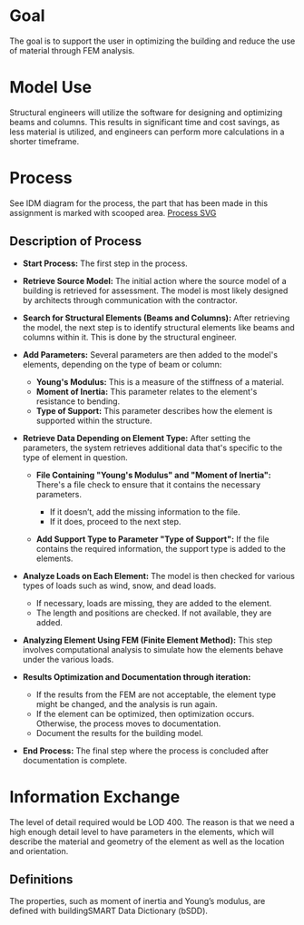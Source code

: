 # Goal

The goal is to support the user in optimizing the building and reduce the use of material through FEM analysis.

# Model Use

Structural engineers will utilize the software for designing and optimizing beams and columns. This results in significant time and cost savings, as less material is utilized, and engineers can perform more calculations in a shorter timeframe.

# Process
See IDM diagram for the process, the part that has been made in this assignment is marked with scooped area.
[Process SVG](./Process.svg)

## Description of Process

- **Start Process:** The first step in the process.

- **Retrieve Source Model:** The initial action where the source model of a building is retrieved for assessment. The model is most likely designed by architects through communication with the contractor.

- **Search for Structural Elements (Beams and Columns):** After retrieving the model, the next step is to identify structural elements like beams and columns within it. This is done by the structural engineer.

- **Add Parameters:** Several parameters are then added to the model's elements, depending on the type of beam or column:
  - **Young's Modulus:** This is a measure of the stiffness of a material.
  - **Moment of Inertia:** This parameter relates to the element's resistance to bending.
  - **Type of Support:** This parameter describes how the element is supported within the structure.

- **Retrieve Data Depending on Element Type:** After setting the parameters, the system retrieves additional data that's specific to the type of element in question.

  - **File Containing "Young's Modulus" and "Moment of Inertia":** There's a file check to ensure that it contains the necessary parameters.
    - If it doesn’t, add the missing information to the file.
    - If it does, proceed to the next step.

  - **Add Support Type to Parameter "Type of Support":** If the file contains the required information, the support type is added to the elements.

- **Analyze Loads on Each Element:** The model is then checked for various types of loads such as wind, snow, and dead loads.
  - If necessary, loads are missing, they are added to the element.
  - The length and positions are checked. If not available, they are added.

- **Analyzing Element Using FEM (Finite Element Method):** This step involves computational analysis to simulate how the elements behave under the various loads.

- **Results Optimization and Documentation through iteration:**
  - If the results from the FEM are not acceptable, the element type might be changed, and the analysis is run again.
  - If the element can be optimized, then optimization occurs. Otherwise, the process moves to documentation.
  - Document the results for the building model.

- **End Process:** The final step where the process is concluded after documentation is complete.

# Information Exchange

The level of detail required would be LOD 400. The reason is that we need a high enough detail level to have parameters in the elements, which will describe the material and geometry of the element as well as the location and orientation.

## Definitions

The properties, such as moment of inertia and Young’s modulus, are defined with buildingSMART Data Dictionary (bSDD).
